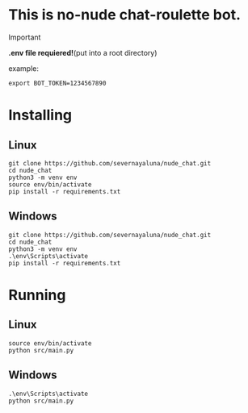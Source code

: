 # This is no-nude chat-roulette bot.

> [!IMPORTANT]
> **.env file requiered!**(put into a root directory)
> 
> example:
> ```
> export BOT_TOKEN=1234567890
> ```

# Installing

## Linux

```shell
git clone https://github.com/severnayaluna/nude_chat.git
cd nude_chat
python3 -m venv env
source env/bin/activate
pip install -r requirements.txt
```

## Windows

```shell
git clone https://github.com/severnayaluna/nude_chat.git
cd nude_chat
python3 -m venv env
.\env\Scripts\activate
pip install -r requirements.txt
```

# Running

## Linux

```shell
source env/bin/activate
python src/main.py
```

## Windows

```shell
.\env\Scripts\activate
python src/main.py
```